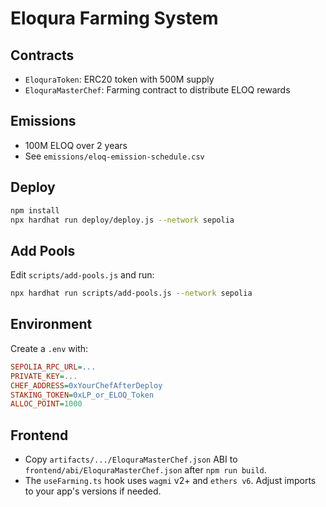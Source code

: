 # Eloqura Farming System

## Contracts
- `EloquraToken`: ERC20 token with 500M supply
- `EloquraMasterChef`: Farming contract to distribute ELOQ rewards

## Emissions
- 100M ELOQ over 2 years
- See `emissions/eloq-emission-schedule.csv`

## Deploy
```bash
npm install
npx hardhat run deploy/deploy.js --network sepolia
```

## Add Pools
Edit `scripts/add-pools.js` and run:

```bash
npx hardhat run scripts/add-pools.js --network sepolia
```

## Environment
Create a `.env` with:
```ini
SEPOLIA_RPC_URL=...
PRIVATE_KEY=...
CHEF_ADDRESS=0xYourChefAfterDeploy
STAKING_TOKEN=0xLP_or_ELOQ_Token
ALLOC_POINT=1000
```

## Frontend
- Copy `artifacts/.../EloquraMasterChef.json` ABI to `frontend/abi/EloquraMasterChef.json` after `npm run build`.
- The `useFarming.ts` hook uses `wagmi` v2+ and `ethers v6`. Adjust imports to your app's versions if needed.
